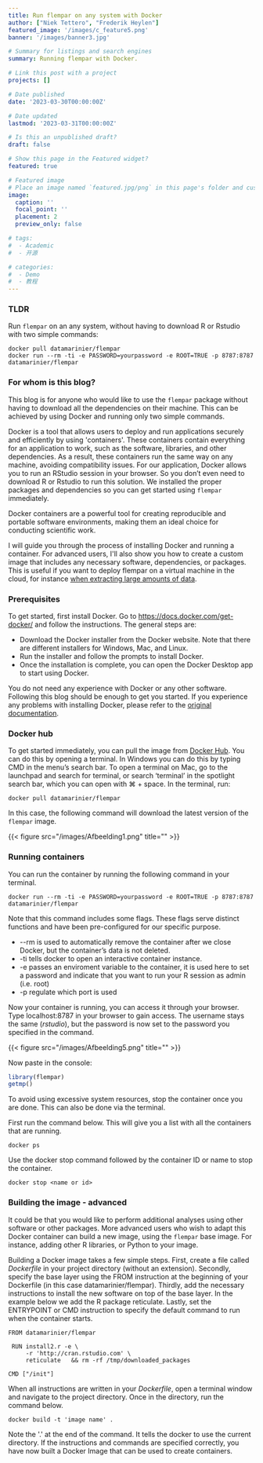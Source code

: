 ```yaml
---
title: Run flempar on any system with Docker
author: ["Niek Tettero", "Frederik Heylen"]
featured_image: '/images/c_feature5.png'
banner: '/images/banner3.jpg'

# Summary for listings and search engines
summary: Running flempar with Docker. 

# Link this post with a project
projects: []

# Date published
date: '2023-03-30T00:00:00Z'

# Date updated
lastmod: '2023-03-31T00:00:00Z'

# Is this an unpublished draft?
draft: false

# Show this page in the Featured widget?
featured: true

# Featured image
# Place an image named `featured.jpg/png` in this page's folder and customize its options here.
image: 
  caption: ''
  focal_point: ''
  placement: 2
  preview_only: false

# tags:
#  - Academic
#  - 开源

# categories:
#  - Demo
#  - 教程
---
```


### TLDR
Run `flempar` on an any system, without having to download R or Rstudio with two simple commands:

```
docker pull datamarinier/flempar
docker run --rm -ti -e PASSWORD=yourpassword -e ROOT=TRUE -p 8787:8787 datamarinier/flempar
```
### For whom is this blog?

This blog is for anyone who would like to use the `flempar` package without having to download all the dependencies on their machine. This can be achieved by using Docker and running only two simple commands. 

Docker is a tool that allows users to deploy and run applications securely and efficiently by using 'containers'. These containers contain everything for an application to work, such as the software, libraries, and other dependencies. As a result, these containers run the same way on any machine, avoiding compatibility issues. For our application, Docker allows you to run an RStudio session in your browser. So you don’t even need to download R or Rstudio to run this solution. We installed the proper packages and dependencies so you can get started using `flempar` immediately.

Docker containers are a powerful tool for creating reproducible and portable software environments, making them an ideal choice for conducting scientific work.

I will guide you through the process of installing Docker and running a container. For advanced users, I'll also show you how to create a custom image that includes any necessary software, dependencies, or packages. This is useful if you want to deploy flempar on a virtual machine in the cloud, for instance [when extracting large amounts of data](https://www.flempar.be/post/longer-time-periods/).

### Prerequisites
To get started, first install Docker. Go to https://docs.docker.com/get-docker/ and follow the instructions. The general steps are:

- Download the Docker installer from the Docker website. Note that there are different installers for Windows, Mac, and Linux.
- Run the installer and follow the prompts to install Docker.
- Once the installation is complete, you can open the Docker Desktop app to start using Docker.

You do not need any experience with Docker or any other software. Following this blog should be enough to get you started. If you experience any problems with installing Docker, please refer to the [original documentation](https://docs.docker.com/).

### Docker hub
To get started immediately, you can pull the image from [Docker Hub](https://hub.docker.com/r/datamarinier/flempar). You can do this by opening a terminal. In Windows you can do this by typing CMD in the menu’s search bar. To open a terminal on Mac, go to the launchpad and search for terminal, or search ‘terminal’ in the spotlight search bar, which you can open with ⌘ + space. In the terminal, run: 

```
docker pull datamarinier/flempar
```

In this case, the following command will download the latest version of the `flempar` image. 

{{< figure src="/images/Afbeelding1.png" title="" >}}

### Running containers

You can run the container by running the following command in your terminal. 

```
docker run --rm -ti -e PASSWORD=yourpassword -e ROOT=TRUE -p 8787:8787 datamarinier/flempar
```

Note that this command includes some flags. These flags serve distinct functions and have been pre-configured for our specific purpose. 

- --rm is used to automatically remove the container after we close Docker, but the container’s data is not deleted.
- -ti tells docker to open an interactive container instance.
- -e passes an enviroment variable to the container, it is used here to set a password and indicate that you want to run your R session as admin (i.e. root)
- -p regulate which port is used

Now your container is running, you can access it through your browser. Type localhost:8787 in your browser to gain access. The username stays the same (*rstudio*), but the password is now set to the password you specified in the command. 

{{< figure src="/images/Afbeelding5.png" title="" >}}

Now paste in the console:

```r
library(flempar)
getmp()
```

To avoid using excessive system resources, stop the container once you are done. This can also be done via the terminal.

First run the command below. This will give you a list with all the containers that are running.

```
docker ps
```

Use the docker stop command followed by the container ID or name to stop the container. 

```
docker stop <name or id>
```

### Building the image - advanced

It could be that you would like to perform additional analyses using other software or other packages. More advanced users who wish to adapt this Docker container can build a new image, using the `flempar` base image. For instance, adding other R libraries, or Python to your image.

Building a Docker image takes a few simple steps. First, create a file called *Dockerfile* in your project directory (without an extension). Secondly, specify the base layer using the FROM instruction at the beginning of your Dockerfile (in this case datamarinier/flempar). Thirdly, add the necessary instructions to install the new software on top of the base layer. In the example below we add the R package reticulate. Lastly, set the ENTRYPOINT or CMD instruction to specify the default command to run when the container starts.

```
FROM datamarinier/flempar

 RUN install2.r -e \
     -r 'http://cran.rstudio.com' \
     reticulate   && rm -rf /tmp/downloaded_packages

CMD ["/init"]
```

When all instructions are written in your *Dockerfile*, open a terminal window and navigate to the project directory. Once in the directory, run the command below.

```
docker build -t 'image name' .
```

Note the '.' at the end of the command. It tells the docker to use the current directory. If the instructions and commands are specified correctly, you have now built a Docker Image that can be used to create containers.
